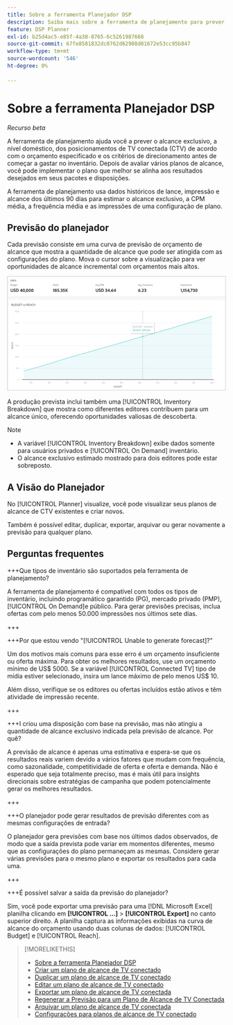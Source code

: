 ```yaml
---
title: Sobre a ferramenta Planejador DSP
description: Saiba mais sobre a ferramenta de planejamento para prever o alcance exclusivo de inserções de TV conectada (CTV) de acordo com o orçamento e os critérios de direcionamento especificados.
feature: DSP Planner
exl-id: b25d4ac5-e85f-4a38-8765-6c5261987668
source-git-commit: 67fe8581832dc0762d62908d01672e53cc95b847
workflow-type: tm+mt
source-wordcount: '546'
ht-degree: 0%

---
```


# Sobre a ferramenta Planejador DSP

<!-- rename all titles/descriptions from "CTV reach planner" to "campaign reach planner" -->

*Recurso beta*

A ferramenta de planejamento ajuda você a prever o alcance exclusivo, a nível doméstico, dos posicionamentos de TV conectada (CTV) de acordo com o orçamento especificado e os critérios de direcionamento antes de começar a gastar no inventário. Depois de avaliar vários planos de alcance, você pode implementar o plano que melhor se alinha aos resultados desejados em seus pacotes e disposições.

A ferramenta de planejamento usa dados históricos de lance, impressão e alcance dos últimos 90 dias para estimar o alcance exclusivo, a CPM média, a frequência média e as impressões de uma configuração de plano.

## Previsão do planejador

Cada previsão consiste em uma curva de previsão de orçamento de alcance que mostra a quantidade de alcance que pode ser atingida com as configurações do plano. Mova o cursor sobre a visualização para ver oportunidades de alcance incremental com orçamentos mais altos.

![Previsão do planejador](/help/dsp/assets/planner-forecast.png "Previsão do planejador")

A produção prevista inclui também uma [!UICONTROL Inventory Breakdown] que mostra como diferentes editores contribuem para um alcance único, oferecendo oportunidades valiosas de descoberta.

>[!NOTE]
>
>* A variável [!UICONTROL Inventory Breakdown] exibe dados somente para usuários privados e [!UICONTROL On Demand] inventário.
>* O alcance exclusivo estimado mostrado para dois editores pode estar sobreposto.

## A Visão do Planejador

No [!UICONTROL Planner] visualize, você pode visualizar seus planos de alcance de CTV existentes e criar novos.

Também é possível editar, duplicar, exportar, arquivar ou gerar novamente a previsão para qualquer plano.

## Perguntas frequentes

+++Que tipos de inventário são suportados pela ferramenta de planejamento?

A ferramenta de planejamento é compatível com todos os tipos de inventário, incluindo programático garantido (PG), mercado privado (PMP), [!UICONTROL On Demand]e público. Para gerar previsões precisas, inclua ofertas com pelo menos 50.000 impressões nos últimos sete dias.

+++

+++Por que estou vendo &quot;[!UICONTROL Unable to generate forecast]?&quot;

Um dos motivos mais comuns para esse erro é um orçamento insuficiente ou oferta máxima. Para obter os melhores resultados, use um orçamento mínimo de US$ 5000. Se a variável [!UICONTROL Connected TV] tipo de mídia estiver selecionado, insira um lance máximo de pelo menos US$ 10.

Além disso, verifique se os editores ou ofertas incluídos estão ativos e têm atividade de impressão recente.

+++

+++I criou uma disposição com base na previsão, mas não atingiu a quantidade de alcance exclusivo indicada pela previsão de alcance. Por quê?

A previsão de alcance é apenas uma estimativa e espera-se que os resultados reais variem devido a vários fatores que mudam com frequência, como sazonalidade, competitividade de oferta e oferta e demanda. Não é esperado que seja totalmente preciso, mas é mais útil para insights direcionais sobre estratégias de campanha que podem potencialmente gerar os melhores resultados.

+++

+++O planejador pode gerar resultados de previsão diferentes com as mesmas configurações de entrada?

O planejador gera previsões com base nos últimos dados observados, de modo que a saída prevista pode variar em momentos diferentes, mesmo que as configurações do plano permaneçam as mesmas. Considere gerar várias previsões para o mesmo plano e exportar os resultados para cada uma.

+++

+++É possível salvar a saída da previsão do planejador?

Sim, você pode exportar uma previsão para uma [!DNL Microsoft Excel] planilha clicando em **[!UICONTROL ...]** > **[!UICONTROL Export]** no canto superior direito. A planilha captura as informações exibidas na curva de alcance do orçamento usando duas colunas de dados: [!UICONTROL Budget] e [!UICONTROL Reach].

>[!MORELIKETHIS]
>
>* [Sobre a ferramenta Planejador DSP](planner-about.md)
>* [Criar um plano de alcance de TV conectado](planner-create.md)
>* [Duplicar um plano de alcance de TV conectado](planner-duplicate.md)
>* [Editar um plano de alcance de TV conectado](planner-edit.md)
>* [Exportar um plano de alcance de TV conectada](planner-export.md)
>* [Regenerar a Previsão para um Plano de Alcance de TV Conectada](planner-forecast.md)
>* [Arquivar um plano de alcance de TV conectada](planner-archive.md)
>* [Configurações para planos de alcance de TV conectado](planner-settings.md)
